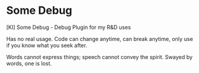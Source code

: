 # Some Debug
[KI] Some Debug - Debug Plugin for my R&D uses

Has no real usage. Code can change anytime, can break anytime, only use if you know what you seek after.

Words cannot express things; speech cannot convey the spirit. Swayed by words, one is lost.
